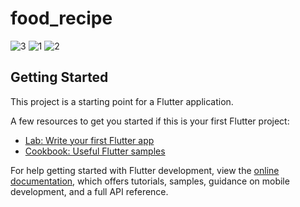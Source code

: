 # food_recipe

![3](https://user-images.githubusercontent.com/86397791/161614242-f5f82632-7e48-46e8-bffe-a2b37d8e74d3.png) ![1](https://user-images.githubusercontent.com/86397791/161615359-e2e8a74f-1dc8-4642-b309-2f3663510a1a.png) ![2](https://user-images.githubusercontent.com/86397791/161614314-5213ac2d-7c05-42f4-ba69-db0e7f10a57b.png)





## Getting Started

This project is a starting point for a Flutter application.

A few resources to get you started if this is your first Flutter project:

- [Lab: Write your first Flutter app](https://docs.flutter.dev/get-started/codelab)
- [Cookbook: Useful Flutter samples](https://docs.flutter.dev/cookbook)

For help getting started with Flutter development, view the
[online documentation](https://docs.flutter.dev/), which offers tutorials,
samples, guidance on mobile development, and a full API reference.
